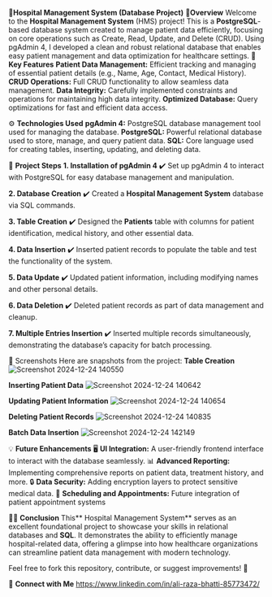 🏥**Hospital Management System (Database Project)**
🌟**Overview**
Welcome to the **Hospital Management System** (HMS) project! This is a **PostgreSQL**-based database system created to manage patient data efficiently, focusing on core operations such as Create, Read, Update, and Delete (CRUD). Using pgAdmin 4, I developed a clean and robust relational database that enables easy patient management and data optimization for healthcare settings.
🔧 **Key Features**
**Patient Data Management:** Efficient tracking and managing of essential patient details (e.g., Name, Age, Contact, Medical History).
**CRUD Operations:** Full CRUD functionality to allow seamless data management.
**Data Integrity:** Carefully implemented constraints and operations for maintaining high data integrity.
**Optimized Database:** Query optimizations for fast and efficient data access.

⚙️ **Technologies Used**
**pgAdmin 4:** PostgreSQL database management tool used for managing the database.
**PostgreSQL:** Powerful relational database used to store, manage, and query patient data.
**SQL:** Core language used for creating tables, inserting, updating, and deleting data.

📝 **Project Steps**
**1. Installation of pgAdmin 4**
✔️ Set up pgAdmin 4 to interact with PostgreSQL for easy database management and manipulation.

**2. Database Creation**
✔️ Created a **Hospital Management System** database via SQL commands.

**3. Table Creation**
✔️ Designed the **Patients** table with columns for patient identification, medical history, and other essential data.

**4. Data Insertion**
✔️ Inserted patient records to populate the table and test the functionality of the system.

**5. Data Update**
✔️ Updated patient information, including modifying names and other personal details.

**6. Data Deletion**
✔️ Deleted patient records as part of data management and cleanup.

**7. Multiple Entries Insertion**
✔️ Inserted multiple records simultaneously, demonstrating the database’s capacity for batch processing.

📸 Screenshots
Here are snapshots from the project:
**Table Creation**
![Screenshot 2024-12-24 140550](https://github.com/user-attachments/assets/ba4b1c63-5595-45da-8acf-46b9cdad4404)

**Inserting Patient Data**
![Screenshot 2024-12-24 140642](https://github.com/user-attachments/assets/31369a19-befa-422b-98ae-99a3052f929d)

**Updating Patient Information**
![Screenshot 2024-12-24 140654](https://github.com/user-attachments/assets/8889f5a0-a51e-44c0-831e-508c932025cd)

**Deleting Patient Records**
![Screenshot 2024-12-24 140835](https://github.com/user-attachments/assets/d47f7fce-eaa6-4048-8692-7e4c40de2dd0)

**Batch Data Insertion**
![Screenshot 2024-12-24 142149](https://github.com/user-attachments/assets/9fcbc0ab-9574-4396-b2fc-de80989cc659)

💡 **Future Enhancements**
🖥️ **UI Integration:** A user-friendly frontend interface to interact with the database seamlessly.
📊 **Advanced Reporting:** Implementing comprehensive reports on patient data, treatment history, and more.
🔒 **Data Security:** Adding encryption layers to protect sensitive medical data.
📅 **Scheduling and Appointments:** Future integration of patient appointment systems

👨‍💻 **Conclusion**
This** Hospital Management System** serves as an excellent foundational project to showcase your skills in relational databases and **SQL**. It demonstrates the ability to efficiently manage hospital-related data, offering a glimpse into how healthcare organizations can streamline patient data management with modern technology.

Feel free to fork this repository, contribute, or suggest improvements! 🚀

🚀 **Connect with Me**
https://www.linkedin.com/in/ali-raza-bhatti-85773472/

